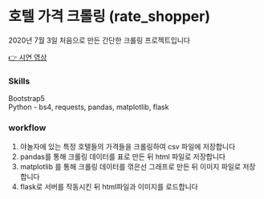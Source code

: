 # 호텔 가격 크롤링 (rate_shopper)

2020년 7월 3일 처음으로 만든 간단한 크롤링 프로젝트입니다

[👉 시연 영상](https://youtu.be/4ZqeUzoPmPU)

### Skills

Bootstrap5<br>
Python - bs4, requests, pandas, matplotlib, flask

### workflow

1. 야놀자에 있는 특정 호텔들의 가격들을 크롤링하여 csv 파일에 저장합니다<br> 
2. pandas를 통해 크롤링 데이터를 표로 만든 뒤 html 파일로 저장합니다
3. matplotlib 를 통해 크롤링 데이터를 꺾은선 그래프로 만든 뒤 이미지 파일로 저장합니다
4. flask로 서버를 작동시킨 뒤 html파일과 이미지를 로드합니다
